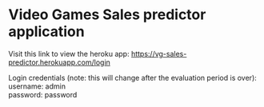 # Video Games Sales predictor application
Visit this link to view the heroku app:  https://vg-sales-predictor.herokuapp.com/login

Login credentials (note:  this will change after the evaluation period is over):
<br>
username: admin
<br>
password: password
